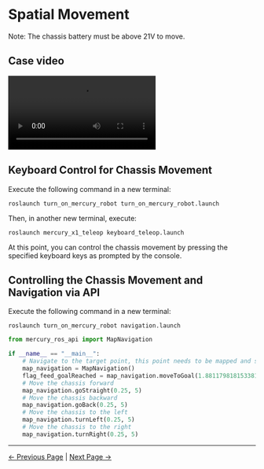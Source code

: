 # Spatial Movement

Note: The chassis battery must be above 21V to move.

## Case video

<video alt="" class="image_carousel__image__JRY3y  " playsinline="" autoplay="" loop="">
<source src="https://hackster.imgix.net/uploads/attachments/1707617/a_KOtF2GyQHL.gif?auto=compress&amp;gifq=35&amp;w=740&amp;h=555&amp;fit=max&amp;fm=mp4" type="video/mp4">
</video>

## Keyboard Control for Chassis Movement

Execute the following command in a new terminal:
```shell
roslaunch turn_on_mercury_robot turn_on_mercury_robot.launch
```

Then, in another new terminal, execute:
```shell
roslaunch mercury_x1_teleop keyboard_teleop.launch
```

At this point, you can control the chassis movement by pressing the specified keyboard keys as prompted by the console.

## Controlling the Chassis Movement and Navigation via API

Execute the following command in a new terminal:
```shell
roslaunch turn_on_mercury_robot navigation.launch
```

```python
from mercury_ros_api import MapNavigation

if __name__ == "__main__":
    # Navigate to the target point, this point needs to be mapped and set by yourself
    map_navigation = MapNavigation()
    flag_feed_goalReached = map_navigation.moveToGoal(1.8811798181533813, 1.25142673254013062, 0.9141818042023212,0.4053043657122249)
    # Move the chassis forward
    map_navigation.goStraight(0.25, 5)
    # Move the chassis backward
    map_navigation.goBack(0.25, 5)
    # Move the chassis to the left
    map_navigation.turnLeft(0.25, 5)
    # Move the chassis to the right
    map_navigation.turnRight(0.25, 5)
```

---

[← Previous Page](../7-ExamplesRobotsUsing/7.1-stag_detect.md) | [Next Page →](../7-ExamplesRobotsUsing/7.3-move_and_catch.md)